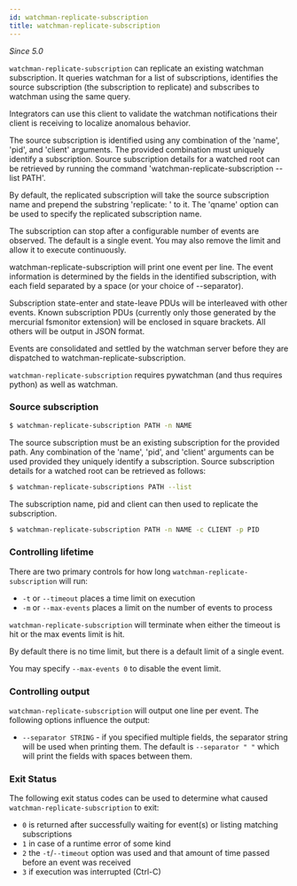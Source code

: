 ```yaml
---
id: watchman-replicate-subscription
title: watchman-replicate-subscription
---
```


*Since 5.0*

`watchman-replicate-subscription` can replicate an existing watchman
subscription. It queries watchman for a list of subscriptions, identifies
the source subscription (the subscription to replicate) and subscribes
to watchman using the same query.

Integrators can use this client to validate the watchman notifications their
client is receiving to localize anomalous behavior.

The source subscription is identified using any combination of the 'name',
'pid', and 'client' arguments. The provided combination must uniquely identify
a subscription. Source subscription details for a watched root can be
retrieved by running the command 'watchman-replicate-subscription --list PATH'.

By default, the replicated subscription will take the source subscription
name and prepend the substring 'replicate: ' to it. The 'qname' option can be
used to specify the replicated subscription name.

The subscription can stop after a configurable number of events are observed.
The default is a single event. You may also remove the limit and allow it to
execute continuously.

watchman-replicate-subscription will print one event per line. The event
information is determined by the fields in the identified subscription, with
each field separated by a space (or your choice of --separator).

Subscription state-enter and state-leave PDUs will be interleaved with other
events. Known subscription PDUs (currently only those generated by the
mercurial fsmonitor extension) will be enclosed in square brackets. All others will be
output in JSON format.

Events are consolidated and settled by the watchman server before they are
dispatched to watchman-replicate-subscription.

`watchman-replicate-subscription` requires pywatchman (and thus requires
python) as well as watchman.

### Source subscription

```bash
$ watchman-replicate-subscription PATH -n NAME
```
The source subscription must be an existing subscription for the provided path.
Any combination of the 'name', 'pid', and 'client' arguments can be used provided
they uniquely identify a subscription. Source subscription details for a watched
root can be retrieved as follows:

```bash
$ watchman-replicate-subscriptions PATH --list
```

The subscription name, pid and client can then used to replicate the subscription.

```bash
$ watchman-replicate-subscription PATH -n NAME -c CLIENT -p PID
```

### Controlling lifetime

There are two primary controls for how long `watchman-replicate-subscription`
will run:

* `-t` or `--timeout` places a time limit on execution
* `-m` or `--max-events` places a limit on the number of events to process

`watchman-replicate-subscription` will terminate when either the timeout is
hit or the max events limit is hit.

By default there is no time limit, but there is a default limit of a single event.

You may specify `--max-events 0` to disable the event limit.

### Controlling output

`watchman-replicate-subscription` will output one line per event.  The
following options influence the output:

* `--separator STRING` - if you specified multiple fields, the separator string
  will be used when printing them.  The default is `--separator " "` which will
  print the fields with spaces between them.

### Exit Status

The following exit status codes can be used to determine what caused
`watchman-replicate-subscription` to exit:

* `0` is returned after successfully waiting for event(s) or listing matching
   subscriptions
* `1` in case of a runtime error of some kind
* `2` the `-t`/`--timeout` option was used and that amount of time passed
   before an event was received
* `3` if execution was interrupted (Ctrl-C)

